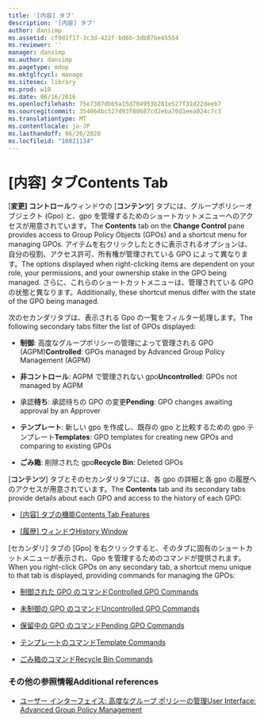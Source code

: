 ```yaml
---
title: '[内容] タブ'
description: '[内容] タブ'
author: dansimp
ms.assetid: cf9d1f17-3c3d-422f-bd6b-3db87be45554
ms.reviewer: ''
manager: dansimp
ms.author: dansimp
ms.pagetype: mdop
ms.mktglfcycl: manage
ms.sitesec: library
ms.prod: w10
ms.date: 06/16/2016
ms.openlocfilehash: 75e7307dbb5a15d704953b281e527f31d22deeb7
ms.sourcegitcommit: 354664bc527d93f80687cd2eba70d1eea024c7c3
ms.translationtype: MT
ms.contentlocale: ja-JP
ms.lasthandoff: 06/26/2020
ms.locfileid: "10821134"
---
```

# <span data-ttu-id="57e2f-103">[内容] タブ</span><span class="sxs-lookup"><span data-stu-id="57e2f-103">Contents Tab</span></span>


<span data-ttu-id="57e2f-104">[**変更] コントロール**ウィンドウの [**コンテンツ**] タブには、グループポリシーオブジェクト (Gpo) と、gpo を管理するためのショートカットメニューへのアクセスが用意されています。</span><span class="sxs-lookup"><span data-stu-id="57e2f-104">The **Contents** tab on the **Change Control** pane provides access to Group Policy Objects (GPOs) and a shortcut menu for managing GPOs.</span></span> <span data-ttu-id="57e2f-105">アイテムを右クリックしたときに表示されるオプションは、自分の役割、アクセス許可、所有権が管理されている GPO によって異なります。</span><span class="sxs-lookup"><span data-stu-id="57e2f-105">The options displayed when right-clicking items are dependent on your role, your permissions, and your ownership stake in the GPO being managed.</span></span> <span data-ttu-id="57e2f-106">さらに、これらのショートカットメニューは、管理されている GPO の状態と異なります。</span><span class="sxs-lookup"><span data-stu-id="57e2f-106">Additionally, these shortcut menus differ with the state of the GPO being managed.</span></span>

<span data-ttu-id="57e2f-107">次のセカンダリタブは、表示される Gpo の一覧をフィルター処理します。</span><span class="sxs-lookup"><span data-stu-id="57e2f-107">The following secondary tabs filter the list of GPOs displayed:</span></span>

-   <span data-ttu-id="57e2f-108">**制御**: 高度なグループポリシーの管理によって管理される GPO (AGPM)</span><span class="sxs-lookup"><span data-stu-id="57e2f-108">**Controlled**: GPOs managed by Advanced Group Policy Management (AGPM)</span></span>

-   <span data-ttu-id="57e2f-109">**非コントロール**: AGPM で管理されない gpo</span><span class="sxs-lookup"><span data-stu-id="57e2f-109">**Uncontrolled**: GPOs not managed by AGPM</span></span>

-   <span data-ttu-id="57e2f-110">承認**待ち**: 承認待ちの GPO の変更</span><span class="sxs-lookup"><span data-stu-id="57e2f-110">**Pending**: GPO changes awaiting approval by an Approver</span></span>

-   <span data-ttu-id="57e2f-111">**テンプレート**: 新しい gpo を作成し、既存の gpo と比較するための gpo テンプレート</span><span class="sxs-lookup"><span data-stu-id="57e2f-111">**Templates**: GPO templates for creating new GPOs and comparing to existing GPOs</span></span>

-   <span data-ttu-id="57e2f-112">**ごみ箱**: 削除された gpo</span><span class="sxs-lookup"><span data-stu-id="57e2f-112">**Recycle Bin**: Deleted GPOs</span></span>

<span data-ttu-id="57e2f-113">[**コンテンツ**] タブとそのセカンダリタブには、各 gpo の詳細と各 gpo の履歴へのアクセスが用意されています。</span><span class="sxs-lookup"><span data-stu-id="57e2f-113">The **Contents** tab and its secondary tabs provide details about each GPO and access to the history of each GPO:</span></span>

-   [<span data-ttu-id="57e2f-114">[内容] タブの機能</span><span class="sxs-lookup"><span data-stu-id="57e2f-114">Contents Tab Features</span></span>](contents-tab-features-agpm40.md)

-   [<span data-ttu-id="57e2f-115">[履歴] ウィンドウ</span><span class="sxs-lookup"><span data-stu-id="57e2f-115">History Window</span></span>](history-window-agpm40.md)

<span data-ttu-id="57e2f-116">[セカンダリ] タブの [Gpo] を右クリックすると、そのタブに固有のショートカットメニューが表示され、Gpo を管理するためのコマンドが提供されます。</span><span class="sxs-lookup"><span data-stu-id="57e2f-116">When you right-click GPOs on any secondary tab, a shortcut menu unique to that tab is displayed, providing commands for managing the GPOs:</span></span>

-   [<span data-ttu-id="57e2f-117">制御された GPO のコマンド</span><span class="sxs-lookup"><span data-stu-id="57e2f-117">Controlled GPO Commands</span></span>](controlled-gpo-commands-agpm40.md)

-   [<span data-ttu-id="57e2f-118">未制御の GPO のコマンド</span><span class="sxs-lookup"><span data-stu-id="57e2f-118">Uncontrolled GPO Commands</span></span>](uncontrolled-gpo-commands-agpm40.md)

-   [<span data-ttu-id="57e2f-119">保留中の GPO のコマンド</span><span class="sxs-lookup"><span data-stu-id="57e2f-119">Pending GPO Commands</span></span>](pending-gpo-commands-agpm40.md)

-   [<span data-ttu-id="57e2f-120">テンプレートのコマンド</span><span class="sxs-lookup"><span data-stu-id="57e2f-120">Template Commands</span></span>](template-commands-agpm40.md)

-   [<span data-ttu-id="57e2f-121">ごみ箱のコマンド</span><span class="sxs-lookup"><span data-stu-id="57e2f-121">Recycle Bin Commands</span></span>](recycle-bin-commands-agpm40.md)

### <span data-ttu-id="57e2f-122">その他の参照情報</span><span class="sxs-lookup"><span data-stu-id="57e2f-122">Additional references</span></span>

-   [<span data-ttu-id="57e2f-123">ユーザー インターフェイス: 高度なグループ ポリシーの管理</span><span class="sxs-lookup"><span data-stu-id="57e2f-123">User Interface: Advanced Group Policy Management</span></span>](user-interface-advanced-group-policy-management-agpm40.md)

 

 





